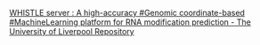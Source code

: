 [WHISTLE server : A high-accuracy #Genomic coordinate-based #MachineLearning platform for RNA modification prediction - The University of Liverpool Repository ](https://qi.tc/qi/88436)